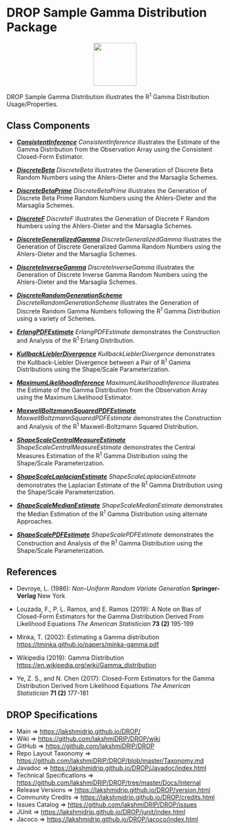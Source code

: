 # DROP Sample Gamma Distribution Package

<p align="center"><img src="https://github.com/lakshmiDRIP/DROP/blob/master/DRIP_Logo.gif?raw=true" width="100"></p>

DROP Sample Gamma Distribution illustrates the R<sup>1</sup> Gamma Distribution Usage/Properties.


## Class Components

 * [***ConsistentInference***](https://github.com/lakshmiDRIP/DROP/tree/master/src/main/java/org/drip/sample/gammadistribution/ConsistentInference.java)
 <i>ConsistentInference</i> illustrates the Estimate of the Gamma Distribution from the Observation Array using the Consistent Closed-Form Estimator.

 * [***DiscreteBeta***](https://github.com/lakshmiDRIP/DROP/tree/master/src/main/java/org/drip/sample/gammadistribution/DiscreteBeta.java)
 <i>DiscreteBeta</i> illustrates the Generation of Discrete Beta Random Numbers using the Ahlers-Dieter and the Marsaglia Schemes.

 * [***DiscreteBetaPrime***](https://github.com/lakshmiDRIP/DROP/tree/master/src/main/java/org/drip/sample/gammadistribution/DiscreteBetaPrime.java)
 <i>DiscreteBetaPrime</i> illustrates the Generation of Discrete Beta Prime Random Numbers using the Ahlers-Dieter and the Marsaglia Schemes.

 * [***DiscreteF***](https://github.com/lakshmiDRIP/DROP/tree/master/src/main/java/org/drip/sample/gammadistribution/DiscreteF.java)
 <i>DiscreteF</i> illustrates the Generation of Discrete F Random Numbers using the Ahlers-Dieter and the Marsaglia Schemes.

 * [***DiscreteGeneralizedGamma***](https://github.com/lakshmiDRIP/DROP/tree/master/src/main/java/org/drip/sample/gammadistribution/DiscreteGeneralizedGamma.java)
 <i>DiscreteGeneralizedGamma</i> illustrates the Generation of Discrete Generalized Gamma Random Numbers using the Ahlers-Dieter and the Marsaglia Schemes.

 * [***DiscreteInverseGamma***](https://github.com/lakshmiDRIP/DROP/tree/master/src/main/java/org/drip/sample/gammadistribution/DiscreteInverseGamma.java)
 <i>DiscreteInverseGamma</i> illustrates the Generation of Discrete Inverse Gamma Random Numbers using the Ahlers-Dieter and the Marsaglia Schemes.

 * [***DiscreteRandomGenerationScheme***](https://github.com/lakshmiDRIP/DROP/tree/master/src/main/java/org/drip/sample/gammadistribution/DiscreteRandomGenerationScheme.java)
 <i>DiscreteRandomGenerationScheme</i> illustrates the Generation of Discrete Random Gamma Numbers following the R<sup>1</sup> Gamma Distribution using a variety of Schemes.

 * [***ErlangPDFEstimate***](https://github.com/lakshmiDRIP/DROP/tree/master/src/main/java/org/drip/sample/gammadistribution/ErlangPDFEstimate.java)
 <i>ErlangPDFEstimate</i> demonstrates the Construction and Analysis of the R<sup>1</sup> Erlang Distribution.

 * [***KullbackLieblerDivergence***](https://github.com/lakshmiDRIP/DROP/tree/master/src/main/java/org/drip/sample/gammadistribution/KullbackLieblerDivergence.java)
 <i>KullbackLieblerDivergence</i> demonstrates the Kullback-Liebler Divergence between a Pair of R<sup>1</sup> Gamma Distributions using the Shape/Scale Parameterization.

 * [***MaximumLikelihoodInference***](https://github.com/lakshmiDRIP/DROP/tree/master/src/main/java/org/drip/sample/gammadistribution/MaximumLikelihoodInference.java)
 <i>MaximumLikelihoodInference</i> illustrates the Estimate of the Gamma Distribution from the Observation Array using the Maximum Likelihood Estimator.

 * [***MaxwellBoltzmannSquaredPDFEstimate***](https://github.com/lakshmiDRIP/DROP/tree/master/src/main/java/org/drip/sample/gammadistribution/MaxwellBoltzmannSquaredPDFEstimate.java)
 <i>MaxwellBoltzmannSquaredPDFEstimate</i> demonstrates the Construction and Analysis of the R<sup>1</sup> Maxwell-Boltzmann Squared Distribution.

 * [***ShapeScaleCentralMeasureEstimate***](https://github.com/lakshmiDRIP/DROP/tree/master/src/main/java/org/drip/sample/gammadistribution/ShapeScaleCentralMeasureEstimate.java)
 <i>ShapeScaleCentralMeasureEstimate</i> demonstrates the Central Measures Estimation of the R<sup>1</sup> Gamma Distribution using the Shape/Scale Parameterization.

 * [***ShapeScaleLaplacianEstimate***](https://github.com/lakshmiDRIP/DROP/tree/master/src/main/java/org/drip/sample/gammadistribution/ShapeScaleLaplacianEstimate.java)
 <i>ShapeScaleLaplacianEstimate</i> demonstrates the Laplacian Estimate of the R<sup>1</sup> Gamma Distribution using the Shape/Scale Parameterization.

 * [***ShapeScaleMedianEstimate***](https://github.com/lakshmiDRIP/DROP/tree/master/src/main/java/org/drip/sample/gammadistribution/ShapeScaleMedianEstimate.java)
 <i>ShapeScaleMedianEstimate</i> demonstrates the Median Estimation of the R<sup>1</sup> Gamma Distribution using alternate Approaches.

 * [***ShapeScalePDFEstimate***](https://github.com/lakshmiDRIP/DROP/tree/master/src/main/java/org/drip/sample/gammadistribution/ShapeScalePDFEstimate.java)
 <i>ShapeScalePDFEstimate</i> demonstrates the Construction and Analysis of the R<sup>1</sup> Gamma Distribution using the Shape/Scale Parameterization.


## References

 * Devroye, L. (1986): <i>Non-Uniform Random Variate Generation</i> <b>Springer-Verlag</b> New York

 * Louzada, F., P. L. Ramos, and E. Ramos (2019): A Note on Bias of Closed-Form Estimators for the Gamma Distribution Derived From Likelihood Equations <i>The American Statistician</i> <b>73 (2)</b> 195-199

 * Minka, T. (2002): Estimating a Gamma distribution https://tminka.github.io/papers/minka-gamma.pdf

 * Wikipedia (2019): Gamma Distribution https://en.wikipedia.org/wiki/Gamma_distribution

 * Ye, Z. S., and N. Chen (2017): Closed-Form Estimators for the Gamma Distribution Derived from Likelihood Equations <i>The American Statistician</i> <b>71 (2)</b> 177-181


## DROP Specifications

 * Main                     => https://lakshmidrip.github.io/DROP/
 * Wiki                     => https://github.com/lakshmiDRIP/DROP/wiki
 * GitHub                   => https://github.com/lakshmiDRIP/DROP
 * Repo Layout Taxonomy     => https://github.com/lakshmiDRIP/DROP/blob/master/Taxonomy.md
 * Javadoc                  => https://lakshmidrip.github.io/DROP/Javadoc/index.html
 * Technical Specifications => https://github.com/lakshmiDRIP/DROP/tree/master/Docs/Internal
 * Release Versions         => https://lakshmidrip.github.io/DROP/version.html
 * Community Credits        => https://lakshmidrip.github.io/DROP/credits.html
 * Issues Catalog           => https://github.com/lakshmiDRIP/DROP/issues
 * JUnit                    => https://lakshmidrip.github.io/DROP/junit/index.html
 * Jacoco                   => https://lakshmidrip.github.io/DROP/jacoco/index.html
